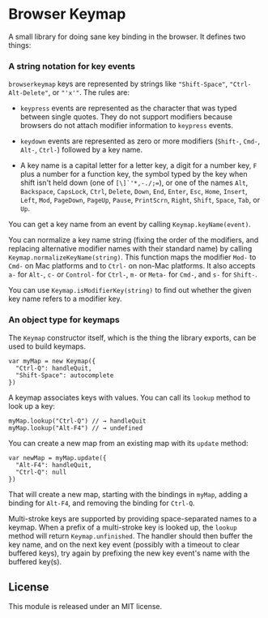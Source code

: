 # Browser Keymap

A small library for doing sane key binding in the browser. It defines two
things:

### A string notation for key events

`browserkeymap` keys are represented by strings like `"Shift-Space"`,
`"Ctrl-Alt-Delete"`, or `"'x'"`. The rules are:

 * `keypress` events are represented as the character that was typed
   between single quotes. They do not support modifiers because
   browsers do not attach modifier information to `keypress` events.

 * `keydown` events are represented as zero or more modifiers
   (`Shift-`, `Cmd-`, `Alt-`, `Ctrl-`) followed by a key name.

 * A key name is a capital letter for a letter key, a digit for a
   number key, `F` plus a number for a function key, the symbol typed
   by the key when shift isn't held down (one of ``[\]`'*,-./;=``), or
   one of the names `Alt`, `Backspace`, `CapsLock`, `Ctrl`, `Delete`,
   `Down`, `End`, `Enter`, `Esc`, `Home`, `Insert`, `Left`, `Mod`,
   `PageDown`, `PageUp`, `Pause`, `PrintScrn`, `Right`, `Shift`,
   `Space`, `Tab`, or `Up`.

You can get a key name from an event by calling
`Keymap.keyName(event)`.

You can normalize a key name string (fixing the order of the
modifiers, and replacing alternative modifier names with their
standard name) by calling `Keymap.normalizeKeyName(string)`. This
function maps the modifier `Mod-` to `Cmd-` on Mac platforms and to
`Ctrl-` on non-Mac platforms. It also accepts `a-` for `Alt-`, `c-` or
`Control-` for `Ctrl-`, `m-` or `Meta-` for `Cmd-`, and `s-` for
`Shift-`.

You can use `Keymap.isModifierKey(string)` to find out whether the
given key name refers to a modifier key.

### An object type for keymaps

The `Keymap` constructor itself, which is the thing the library
exports, can be used to build keymaps.

    var myMap = new Keymap({
      "Ctrl-Q": handleQuit,
      "Shift-Space": autocomplete
    })

A keymap associates keys with values. You can call its `lookup` method
to look up a key:

    myMap.lookup("Ctrl-Q") // → handleQuit
    myMap.lookup("Alt-F4") // → undefined

You can create a new map from an existing map with its `update`
method:

    var newMap = myMap.update({
      "Alt-F4": handleQuit,
      "Ctrl-Q": null
    })

That will create a new map, starting with the bindings in `myMap`,
adding a binding for `Alt-F4`, and removing the binding for `Ctrl-Q`.

Multi-stroke keys are supported by providing space-separated names to
a keymap. When a prefix of a multi-stroke key is looked up, the
`lookup` method will return `Keymap.unfinished`. The handler should
then buffer the key name, and on the next key event (possibly with a
timeout to clear buffered keys), try again by prefixing the new key
event's name with the buffered key(s).

## License

This module is released under an MIT license.
